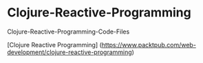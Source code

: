 # Clojure-Reactive-Programming
Clojure-Reactive-Programming-Code-Files

[Clojure Reactive Programming] (https://www.packtpub.com/web-development/clojure-reactive-programming)
